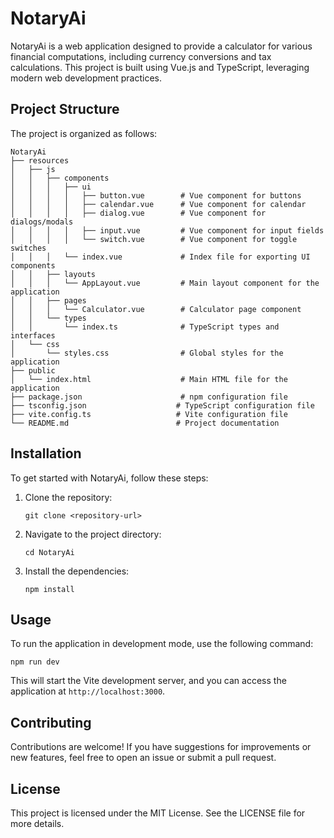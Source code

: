# NotaryAi

NotaryAi is a web application designed to provide a calculator for various financial computations, including currency conversions and tax calculations. This project is built using Vue.js and TypeScript, leveraging modern web development practices.

## Project Structure

The project is organized as follows:

```
NotaryAi
├── resources
│   ├── js
│   │   ├── components
│   │   │   ├── ui
│   │   │   │   ├── button.vue        # Vue component for buttons
│   │   │   │   ├── calendar.vue      # Vue component for calendar
│   │   │   │   ├── dialog.vue        # Vue component for dialogs/modals
│   │   │   │   ├── input.vue         # Vue component for input fields
│   │   │   │   └── switch.vue        # Vue component for toggle switches
│   │   │   └── index.vue             # Index file for exporting UI components
│   │   ├── layouts
│   │   │   └── AppLayout.vue         # Main layout component for the application
│   │   ├── pages
│   │   │   └── Calculator.vue        # Calculator page component
│   │   └── types
│   │       └── index.ts              # TypeScript types and interfaces
│   └── css
│       └── styles.css                # Global styles for the application
├── public
│   └── index.html                    # Main HTML file for the application
├── package.json                      # npm configuration file
├── tsconfig.json                    # TypeScript configuration file
├── vite.config.ts                   # Vite configuration file
└── README.md                        # Project documentation
```

## Installation

To get started with NotaryAi, follow these steps:

1. Clone the repository:
   ```
   git clone <repository-url>
   ```

2. Navigate to the project directory:
   ```
   cd NotaryAi
   ```

3. Install the dependencies:
   ```
   npm install
   ```

## Usage

To run the application in development mode, use the following command:

```
npm run dev
```

This will start the Vite development server, and you can access the application at `http://localhost:3000`.

## Contributing

Contributions are welcome! If you have suggestions for improvements or new features, feel free to open an issue or submit a pull request.

## License

This project is licensed under the MIT License. See the LICENSE file for more details.